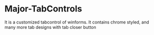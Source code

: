 # Major-TabControls
It is a customized tabcontrol of winforms. It contains chrome styled, and many more tab designs with tab closer button
